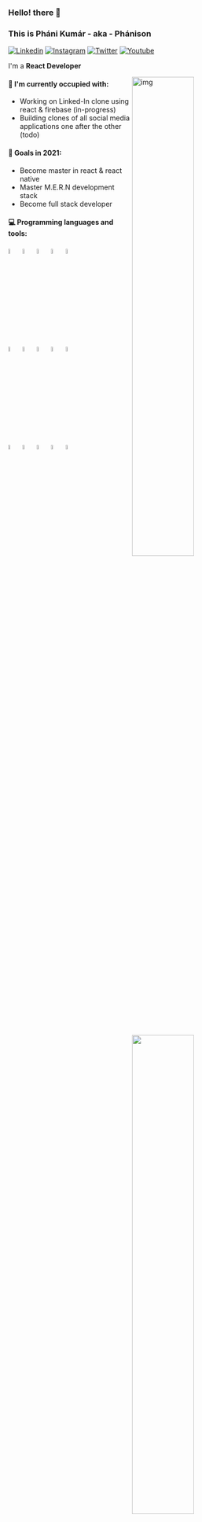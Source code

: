 ### Hello! there 👋

### This is **Pháni Kumár** - aka - Phánison

[![Linkedin](https://img.shields.io/badge/-LinkedIn-blue?style=flat-square&logo=Linkedin&logoColor=white)](https://www.linkedin.com/in/phanison225/)
[![Instagram](https://img.shields.io/badge/-Instagram-ff69bf?style=flat-square&logo=Instagram&logoColor=white)](https://www.instagram.com/phanison225/)
[![Twitter](https://img.shields.io/badge/-Twitter-blue?style=flat-square&logo=Twitter&logoColor=white)](https://twitter.com/phanison225)
[![Youtube](https://img.shields.io/badge/-Youtube-red?style=flat-square&logo=Youtube&logoColor=white)](https://youtube.com/channel/UC4FAldAo2Ow_2F447yggcqA/)

I'm a **React Developer**

<img align="right" alt="img" src="https://media.giphy.com/media/OBdhfMMmiygZ4mdtCv/giphy.gif" width="50%" height="auto" />

#### 🚀 I'm currently occupied with:

- Working on Linked-In clone using react & firebase (in-progress)
- Building clones of all social media applications one after the other (todo)

#### :muscle: Goals in 2021:

- Become master in react & react native
- Master M.E.R.N development stack
- Become full stack developer

#### :computer: Programming languages and tools:

<p>
	<img width="50%" align="right" src="https://github-readme-stats.vercel.app/api?username=phanison898&show_icons=true&theme=radical" />

<code><img width="5%" src="https://www.vectorlogo.zone/logos/java/java-icon.svg"></code>
<code><img width="5%" src="https://www.vectorlogo.zone/logos/python/python-icon.svg"></code>
<code><img width="5%" src="https://www.vectorlogo.zone/logos/nodejs/nodejs-icon.svg"></code>
<code><img width="5%" src="https://www.vectorlogo.zone/logos/reactjs/reactjs-icon.svg"></code>
<code><img width="5%" src="https://www.vectorlogo.zone/logos/firebase/firebase-icon.svg"></code>
<br />
<code><img width="5%" src="https://www.vectorlogo.zone/logos/docker/docker-tile.svg"></code>
<code><img width="5%" src="https://www.vectorlogo.zone/logos/kubernetes/kubernetes-icon.svg"></code>
<code><img width="5%" src="https://www.vectorlogo.zone/logos/amazon_aws/amazon_aws-icon.svg"></code>
<code><img width="5%" src="https://www.vectorlogo.zone/logos/google_cloud/google_cloud-icon.svg"></code>
<code><img width="5%" src="https://www.vectorlogo.zone/logos/jenkins/jenkins-icon.svg"></code>
<br />
<code><img width="5%" src="https://www.vectorlogo.zone/logos/visualstudio_code/visualstudio_code-icon.svg"></code>
<code><img width="5%" src="https://www.vectorlogo.zone/logos/mysql/mysql-icon.svg"></code>
<code><img width="5%" src="https://www.vectorlogo.zone/logos/linux/linux-icon.svg"></code>
<code><img width="5%" src="https://www.vectorlogo.zone/logos/w3_html5/w3_html5-icon.svg"></code>
<code><img width="5%" src="https://www.vectorlogo.zone/logos/mongodb/mongodb-icon.svg"></code>

</p>
<br />

<!--
#### :computer: Skills and possessions: 
<p>
	<img width="50%" align="right" src="https://github-readme-stats.vercel.app/api/top-langs/?username=phanison898&layout=compact&show_icons=true&theme=nord" />

<code><img width="5%" src="https://www.vectorlogo.zone/logos/java/java-icon.svg"></code>
<code><img width="5%" src="https://www.vectorlogo.zone/logos/python/python-icon.svg"></code>
<code><img width="5%" src="https://www.vectorlogo.zone/logos/nodejs/nodejs-icon.svg"></code>
<code><img width="5%" src="https://www.vectorlogo.zone/logos/reactjs/reactjs-icon.svg"></code>
<code><img width="5%" src="https://www.vectorlogo.zone/logos/android/android-icon.svg"></code>
<br />
<code><img width="5%" src="https://www.vectorlogo.zone/logos/docker/docker-tile.svg"></code>
<code><img width="5%" src="https://www.vectorlogo.zone/logos/kubernetes/kubernetes-icon.svg"></code>
<code><img width="5%" src="https://www.vectorlogo.zone/logos/amazon_aws/amazon_aws-icon.svg"></code>
<code><img width="5%" src="https://www.vectorlogo.zone/logos/google_cloud/google_cloud-icon.svg"></code>
<code><img width="5%" src="https://www.vectorlogo.zone/logos/jenkins/jenkins-icon.svg"></code>
<br />
<code><img width="5%" src="https://www.vectorlogo.zone/logos/visualstudio_code/visualstudio_code-icon.svg"></code>
<code><img width="5%" src="https://www.vectorlogo.zone/logos/mysql/mysql-icon.svg"></code>
<code><img width="5%" src="https://www.vectorlogo.zone/logos/linux/linux-icon.svg"></code>
<code><img width="5%" src="https://www.vectorlogo.zone/logos/w3_html5/w3_html5-icon.svg"></code>
<code><img width="5%" src="https://www.vectorlogo.zone/logos/mongodb/mongodb-icon.svg"></code>
</p>

<img width="50%" align="right" src="https://github-readme-stats.vercel.app/api/top-langs/?username=phanison898&layout=compact&show_icons=true&theme=nord" />
<a href="https://github.com/phanison898/Selenium-Automation-V2020">
  <img width="45%" align="left" src="https://github-readme-stats.vercel.app/api/pin/?username=phanison898&repo=Selenium-Automation-V2020&theme=prussian&show_icons=true" />
</a>
<a href="https://github.com/phanison898/PythonAutomation">
  <img width="50%" align="right" src="https://github-readme-stats.vercel.app/api/pin/?username=phanison898&repo=PythonAutomation" />
</a>
--!>
